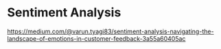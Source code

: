 # Sentiment Analysis
https://medium.com/@varun.tyagi83/sentiment-analysis-navigating-the-landscape-of-emotions-in-customer-feedback-3a55a60405ac
